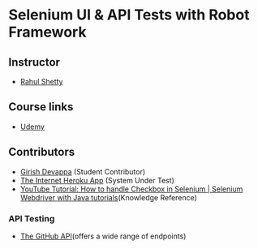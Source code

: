 # Selenium UI & API Tests with Robot Framework

## Instructor
- [Rahul Shetty](https://www.udemy.com/user/rahul445/)

## Course links
- [Udemy](https://www.udemy.com/course/robot-framework-with-python-selenium/?couponCode=ST15MT31224)

## Contributors
- [Girish Devappa](https://github.com/giri81) (Student Contributor)
- [The Internet Heroku App](https://the-internet.herokuapp.com/) (System Under Test)
- [YouTube Tutorial: How to handle Checkbox in Selenium | Selenium Webdriver with Java tutorials](https://youtu.be/7BtHDhaN65o?si=HxI3ChnrJBNnXc1X)(Knowledge Reference)

### API Testing
- [The GitHub API](https://docs.github.com/en/rest?apiVersion=2022-11-28)(offers a wide range of endpoints)
